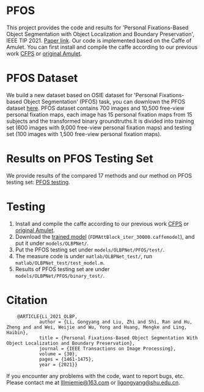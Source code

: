 # PFOS
   This project provides the code and results for 'Personal Fixations-Based Object Segmentation with Object Localization and Boundary Preservation', IEEE TIP 2021. [Paper link](https://ieeexplore.ieee.org/document/9298925).
   Our code is implemented based on the Caffe of Amulet. You can first install and compile the caffe according to our previous work [CFPS](https://github.com/MathLee/CFPS) or [original Amulet](https://github.com/Pchank/caffe-sal). 


# PFOS Dataset
   We build a new dataset based on OSIE dataset for 'Personal Fixations-based Object Segmentation' (PFOS) task, you can downlown the PFOS dataset [here](https://pan.baidu.com/s/18_Cc2NmbUdhYEaLX2dEHCQ&shfl=sharepset).
   PFOS dataset contains 700 images and 10,500 free-view personal fixation maps, each image has 15 personal fixation maps from 15 subjects and the transformed binary groundtruths.It is divided into training set (600 images with 9,000 free-view personal fixation maps) and testing set (100 images with 1,500 free-view personal fixation maps).


# Results on PFOS Testing Set
   We provide results of the compared 17 methods and our method on PFOS testing set: [PFOS testing](https://pan.baidu.com/s/1mXofcSOxrTyjOz-Z-nJtZA&shfl=sharepset).

  
# Testing
1. Install and compile the caffe according to our previous work [CFPS](https://github.com/MathLee/CFPS) or [original Amulet](https://github.com/Pchank/caffe-sal). 
2. Download the [trained model](https://pan.baidu.com/s/1PJucxmstCjF2Wt7pS9hFmQ&shfl=sharepset) (`FDMAttBlock_iter_30000.caffemodel`), and put it under `models/OLBPNet/`.
3. Put the PFOS testing set under `models/OLBPNet/PFOS/test/`.
4. The measure code is under `matlab/OLBPNet_test/`, run `matlab/OLBPNet_test/test_model.m`.
5. Results of PFOS testing set are under `models/OLBPNet/PFOS/binary_test/`.


# Citation
        @ARTICLE{Li_2021_OLBP,
                author = {Li, Gongyang and Liu, Zhi and Shi, Ran and Hu, Zheng and and Wei, Weijie and Wu, Yong and Huang, Mengke and Ling, Haibin},
                title = {Personal Fixations-Based Object Segmentation With Object Localization and Boundary Preservation},
                journal = {IEEE Transactions on Image Processing},
                volume = {30},
                pages = {1461-1475},
                year = {2021}}


If you encounter any problems with the code, want to report bugs, etc.
Please contact me at lllmiemie@163.com or ligongyang@shu.edu.cn.
